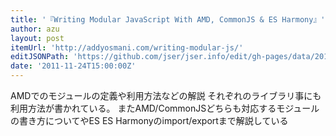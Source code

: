 ```yaml
---
title: '『Writing Modular JavaScript With AMD, CommonJS & ES Harmony』'
author: azu
layout: post
itemUrl: 'http://addyosmani.com/writing-modular-js/'
editJSONPath: 'https://github.com/jser/jser.info/edit/gh-pages/data/2011/11/index.json'
date: '2011-11-24T15:00:00Z'
---
```

AMDでのモジュールの定義や利用方法などの解説
それぞれのライブラリ事にも利用方法が書かれている。
またAMD/CommonJSどちらも対応するモジュールの書き方についてやES ES Harmonyのimport/exportまで解説している

